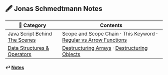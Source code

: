 ## 🖋️ Jonas Schmedtmann Notes

| 📁 Category                                                 | Contents                                                                                                                                                                                           |
| ----------------------------------------------------------- | -------------------------------------------------------------------------------------------------------------------------------------------------------------------------------------------------- |
| [Java Script Behind The Scenes](./js_behind_scenes/)        | [Scope and Scope Chain](./js_behind_scenes/scope-scope-chain.md) · [This Keyword](./js_behind_scenes/this-keyword.md) · [Regular vs Arrow Functions](./js_behind_scenes/regular-arrow-function.md) |
| [Data Structures & Operators](./data_structures_operators/) | [Destructuring Arrays](./data_structures_operators/destructuring-arrays.md) · [Destructuring Objects](./data_structures_operators/destructuring-objects.md)                                        |

#### ↩️ [Notes](/work/notes/notes.md)

